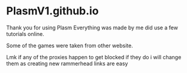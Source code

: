 # PlasmV1.github.io

Thank you for using Plasm Everything was made by me did use a few tutorials online.

Some of the games were taken from other website.

Lmk if any of the proxies happen to get blocked if they do i will change them as creating new rammerhead links are easy
